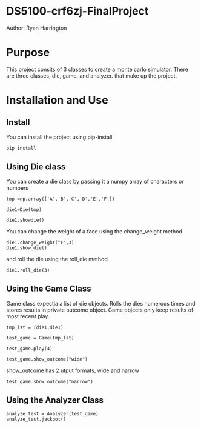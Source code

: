 # DS5100-crf6zj-FinalProject
Author: Ryan Harrington

# Purpose

This project consits of 3 classes to create a monte carlo simulator.  There are three classes, die, game, and analyzer. that make up the project.

# Installation and Use

## Install

You can install the project using pip-install

```
pip install 
```

## Using Die class

You can create a die class by passing it a numpy array of characters or numbers

```
tmp =np.array(['A','B','C','D','E','F'])

die1=Die(tmp)

die1.showdie()
```

You can change the weight of a face using the change_weight method

```
die1.change_weight("F",3)
die1.show_die()
```

and roll the die using the roll_die method

```
die1.roll_die(3)
```

## Using the Game Class

Game class expectia a list of die objects.  Rolls the dies numerous times and stores results in private outcome object. Game objects only keep results of most recent play.

```
tmp_lst = [die1,die1]

test_game = Game(tmp_lst)

test_game.play(4)

test_game.show_outcome("wide")
```

show_outcome has 2 utput formats, wide and narrow

```
test_game.show_outcome("narrow")
```

## Using the Analyzer Class

```
analyze_test = Analyzer(test_game)
analyze_test.jackpot()
```